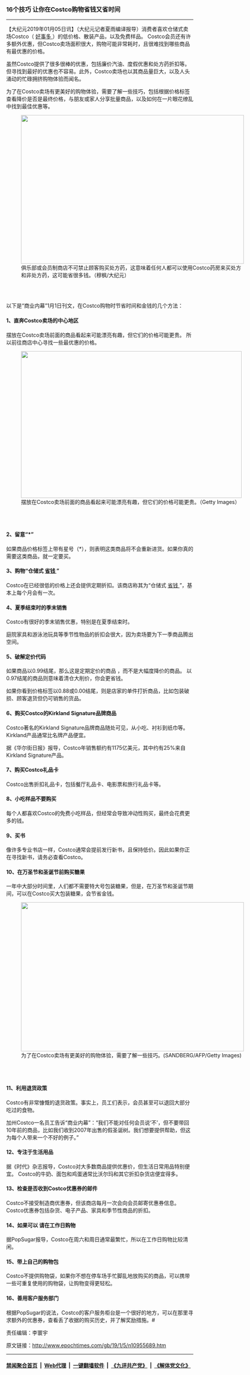 ### 16个技巧 让你在Costco购物省钱又省时间
------------------------

<p>
 【大纪元2019年01月05日讯】（大纪元记者夏雨编译报导）消费者喜欢仓储式卖场Costco（
 <a href="http://www.epochtimes.com/gb/tag/%E5%A5%BD%E4%BA%8B%E5%A4%9A.html">
  好事多
 </a>
 ）的低价格、散装产品，以及免费样品。 Costco会员还有许多额外优惠，但Costco卖场面积很大，购物可能非常耗时，且很难找到哪些商品有最优惠的价格。
</p>
<p>
 虽然Costco提供了很多很棒的优惠，包括廉价汽油、度假优惠和处方药折扣等。但寻找到最好的优惠也不容易。此外，Costco卖场也以其商品量巨大，以及人头涌动的忙碌拥挤购物体验而闻名。
</p>
<p>
 为了在Costco卖场有更美好的购物体验，需要了解一些技巧，包括根据价格标签查看降价是否是最终价格，与朋友或家人分享批量商品，以及如何在一片眼花缭乱中找到最佳优惠等。
</p>
<figure class="wp-caption aligncenter" id="attachment_6181159" style="width: 600px">
 <a href="http://i.epochtimes.com/assets/uploads/2008/07/807242244081949.jpg">
  <img alt="" class="size-large wp-image-6181159" height="400" src="http://i.epochtimes.com/assets/uploads/2008/07/807242244081949-600x400.jpg" width="600"/>
 </a>
 <br/><figcaption class="wp-caption-text">
  俱乐部或会员制商店不可禁止顾客购买处方药，这意味着任何人都可以使用Costco药房来买处方和非处方药，这可能省很多钱。（穆枫/大纪元）
 </figcaption><br/>
</figure><br/>
<p>
 以下是“商业内幕”1月1日刊文，在Costco购物时节省时间和金钱的几个方法：
</p>
<h4>
 1、直奔Costco卖场的中心地区
</h4>
<p>
 摆放在Costco卖场前面的商品看起来可能漂亮有趣，但它们的价格可能更贵。 所以前往商店中心寻找一些最优惠的价格。
</p>
<figure class="wp-caption aligncenter" id="attachment_5911762" style="width: 594px">
 <a href="http://i.epochtimes.com/assets/uploads/2010/09/100927235432_1.jpg">
  <img alt="" class="size-full wp-image-5911762" height="395" src="http://i.epochtimes.com/assets/uploads/2010/09/100927235432_1.jpg" width="594"/>
 </a>
 <br/><figcaption class="wp-caption-text">
  摆放在Costco卖场前面的商品看起来可能漂亮有趣，但它们的价格可能更贵。（Getty Images）
 </figcaption><br/>
</figure><br/>
<h4>
 2、留意“*”
</h4>
<p>
 如果商品价格标签上带有星号（*），则表明这类商品将不会重新进货。如果你真的需要这类商品，就一定要买。
</p>
<h4>
 3、购物“仓储式
 <a href="http://www.epochtimes.com/gb/tag/%E7%9C%81%E9%92%B1.html">
  省钱
 </a>
 ”
</h4>
<p>
 Costco在已经很低的价格上还会提供定期折扣。该商店称其为“仓储式
 <a href="http://www.epochtimes.com/gb/tag/%E7%9C%81%E9%92%B1.html">
  省钱
 </a>
 ”，基本上每个月会有一次。
</p>
<h4>
 4、夏季结束时的季末销售
</h4>
<p>
 Costco有很好的季末销售优惠，特别是在夏季结束时。
</p>
<p>
 庭院家具和游泳池玩具等季节性物品的折扣会很大，因为卖场要为下一季商品腾出空间。
</p>
<h4>
 5、破解定价代码
</h4>
<p>
 如果商品以0.99结尾，那么这是定期定价的商品 ，而不是大幅度降价的商品。 以0.97结尾的商品则意味着清仓大削价，你会更省钱。
</p>
<p>
 如果你看到价格标签以0.88或0.00结尾，则是店家的单件打折商品，比如包装破损、顾客退货但仍可销售的货品。
</p>
<h4>
 6、购买Costco的Kirkland Signature品牌商品
</h4>
<p>
 Costco著名的Kirkland Signature品牌商品随处可见，从小吃、衬衫到纸巾等。Kirkland产品通常比名牌产品便宜。
</p>
<p>
 据《华尔街日报》报导，Costco年销售额约有1175亿美元，其中约有25%来自Kirkland Signature产品。
</p>
<h4>
 7、购买Costco礼品卡
</h4>
<p>
 Costco出售折扣礼品卡，包括餐厅礼品卡、电影票和旅行礼品卡等。
</p>
<h4>
 8、小吃样品不要购买
</h4>
<p>
 每个人都喜欢Costco的免费小吃样品，但经常会导致冲动性购买，最终会花费更多的钱。
</p>
<h4>
 9、买书
</h4>
<p>
 像许多专业书店一样，Costco通常会提前发行新书，且保持低价。因此如果你正在寻找新书，请务必查看Costco。
</p>
<h4>
 10、在万圣节和圣诞节前购买糖果
</h4>
<p>
 一年中大部分时间里，人们都不需要特大号包装糖果，但是，在万圣节和圣诞节期间，可以在Costco买大包装糖果，会节省金钱。
</p>
<figure class="wp-caption aligncenter" id="attachment_10955698" style="width: 600px">
 <a href="http://i.epochtimes.com/assets/uploads/2019/01/GettyImages-843087940.jpg">
  <img alt="" class="size-large wp-image-10955698" height="401" src="http://i.epochtimes.com/assets/uploads/2019/01/GettyImages-843087940-600x401.jpg" width="600"/>
 </a>
 <br/><figcaption class="wp-caption-text">
  为了在Costco卖场有更美好的购物体验，需要了解一些技巧。(SANDBERG/AFP/Getty Images)
 </figcaption><br/>
</figure><br/>
<h4>
 11、利用退货政策
</h4>
<p>
 Costco有非常慷慨的退货政策。事实上，员工们表示，会员甚至可以退回大部分吃过的食物。
</p>
<p>
 加州Costco一名员工告诉“商业内幕”：“我们不能对任何会员说‘不’，但不要带回10年前的商品，比如我们收到2007年出售的假圣诞树。我们想要提供帮助，但这为每个人带来一个不好的例子。”
</p>
<h4>
 12、专注于生活用品
</h4>
<p>
 据《时代》杂志报导，Costco对大多数商品提供优惠价，但生活日常用品特别便宜。 Costco的牛奶、面包和鸡蛋通常比沃尔玛和其它折扣杂货店便宜得多。
</p>
<h4>
 13、检查是否收到Costco优惠券的邮件
</h4>
<p>
 Costco不接受制造商优惠券，但该商店每月一次会向会员邮寄优惠券信息。Costco优惠券包括杂货、电子产品、家具和季节性商品的折扣。
</p>
<h4>
 14、如果可以 请在工作日购物
</h4>
<p>
 据PopSugar报导，Costco在周六和周日通常最繁忙，所以在工作日购物比较清闲。
</p>
<h4>
 15、带上自己的购物包
</h4>
<p>
 Costco不提供购物袋，如果你不想在停车场手忙脚乱地放购买的商品，可以携带一些可重复使用的购物袋，让购物变得更轻松。
</p>
<h4>
 16、善用客户服务部门
</h4>
<p>
 根据PopSugar的说法，Costco的客户服务柜台是一个很好的地方，可以在那里寻求额外的优惠券，查看丢了收据的购买历史，并了解奖励措施。#
</p>
<p>
 责任编辑：李寰宇
</p>

原文链接：http://www.epochtimes.com/gb/19/1/5/n10955689.htm


------------------------
#### [禁闻聚合首页](https://github.com/gfw-breaker/banned-news/blob/master/README.md) &nbsp;|&nbsp; [Web代理](https://github.com/gfw-breaker/open-proxy/blob/master/README.md) &nbsp;|&nbsp; [一键翻墙软件](https://github.com/gfw-breaker/nogfw/blob/master/README.md) &nbsp;|&nbsp; [《九评共产党》](https://github.com/gfw-breaker/9ping.md/blob/master/README.md#九评之一评共产党是什么) &nbsp;|&nbsp; [《解体党文化》](https://github.com/gfw-breaker/jtdwh.md/blob/master/README.md#绪论)